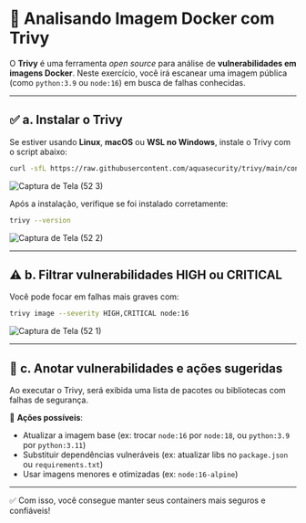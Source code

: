 # 🚨 Analisando Imagem Docker com Trivy

O **Trivy** é uma ferramenta *open source* para análise de **vulnerabilidades em imagens Docker**. Neste exercício, você irá escanear uma imagem pública (como `python:3.9` ou `node:16`) em busca de falhas conhecidas.

---

## ✅ a. Instalar o Trivy

Se estiver usando **Linux**, **macOS** ou **WSL no Windows**, instale o Trivy com o script abaixo:

```bash
curl -sfL https://raw.githubusercontent.com/aquasecurity/trivy/main/contrib/install.sh | sudo sh -s -- -b /usr/local/bin
```
![Captura de Tela (52 3)](https://github.com/user-attachments/assets/b6e140b4-3af7-49fd-aa9c-35b0ec4e7d07)

Após a instalação, verifique se foi instalado corretamente:

```bash
trivy --version
```
![Captura de Tela (52 2)](https://github.com/user-attachments/assets/9d92c5ba-c9c2-4628-ad9d-d1656da44ff3)

---

## ⚠️ b. Filtrar vulnerabilidades HIGH ou CRITICAL

Você pode focar em falhas mais graves com:

```bash
trivy image --severity HIGH,CRITICAL node:16
```
![Captura de Tela (52 1)](https://github.com/user-attachments/assets/9dab5682-9333-4815-a193-7dcdea61d6e3)

---

## 🧾 c. Anotar vulnerabilidades e ações sugeridas

Ao executar o Trivy, será exibida uma lista de pacotes ou bibliotecas com falhas de segurança.

🔧 **Ações possíveis**:

- Atualizar a imagem base (ex: trocar `node:16` por `node:18`, ou `python:3.9` por `python:3.11`)
- Substituir dependências vulneráveis (ex: atualizar libs no `package.json` ou `requirements.txt`)
- Usar imagens menores e otimizadas (ex: `node:16-alpine`)

---

✅ Com isso, você consegue manter seus containers mais seguros e confiáveis!
